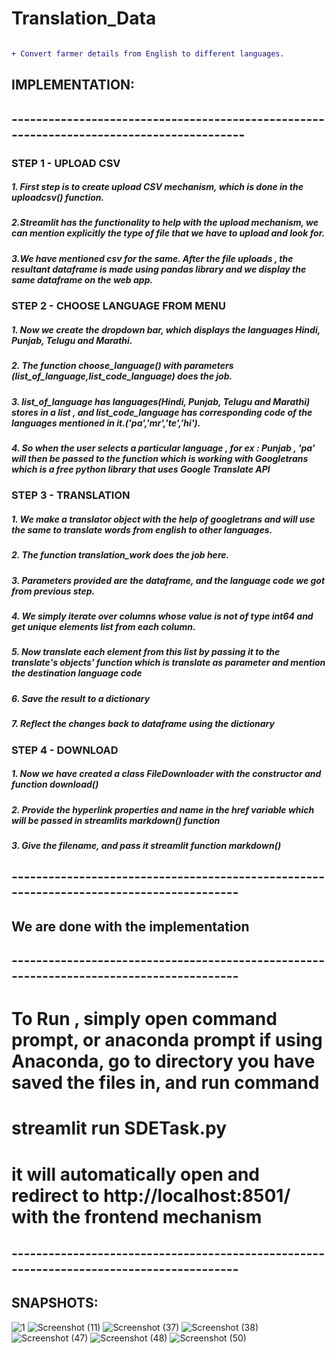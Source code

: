 # Translation_Data


```diff

+ Convert farmer details from English to different languages.

```

## IMPLEMENTATION:
## -----------------------------------------------------------------------------------------


### STEP 1 - UPLOAD CSV
##### 1. First step is to create upload CSV mechanism, which is done in the uploadcsv() function. 
##### 2.Streamlit has the functionality to help with the upload mechanism, we can mention explicitly the type of file that we have to upload and look for. 
##### 3.We have mentioned csv for the same. After the file uploads , the resultant dataframe is made using pandas library and we display the same dataframe on the web app.



### STEP 2 - CHOOSE LANGUAGE FROM MENU
##### 1. Now we create the dropdown bar, which displays the languages Hindi, Punjab, Telugu and Marathi. 
##### 2. The function choose_language() with parameters (list_of_language,list_code_language) does the job. 
##### 3. list_of_language has languages(Hindi, Punjab, Telugu and Marathi) stores in a list , and list_code_language has corresponding code of the languages mentioned in it.('pa','mr','te','hi'). 
##### 4. So when the user selects a particular language , for ex : Punjab , 'pa' will then be passed to the function which is working with Googletrans which is a free python library that uses Google Translate API




### STEP 3 - TRANSLATION
##### 1. We make a translator object with the help of googletrans and will use the same to translate words from english to other languages.
##### 2. The function translation_work does the job here.
##### 3. Parameters provided are the dataframe, and the language code we got from previous step.
##### 4. We simply iterate over columns whose value is not of type int64 and get unique elements list from each column.
##### 5. Now translate each element from this list by passing it to the translate's objects' function which is translate as parameter and mention the destination language code 
##### 6. Save the result to a dictionary
##### 7. Reflect the changes back to dataframe using the dictionary



### STEP 4 - DOWNLOAD
##### 1. Now we have created a class FileDownloader with the constructor and function download()
##### 2. Provide the hyperlink properties and name in the href variable which will be passed in streamlits markdown() function
##### 3. Give the filename, and pass it streamlit function markdown()
## ----------------------------------------------------------------------------------------


## We are done with the implementation


## ----------------------------------------------------------------------------------------

# To Run , simply open command prompt, or anaconda prompt if using Anaconda, go to directory you have saved the files in, and run command
# streamlit run SDETask.py
# it will automatically open and redirect to http://localhost:8501/ with the frontend mechanism

## ----------------------------------------------------------------------------------------

## SNAPSHOTS: 
![1](https://user-images.githubusercontent.com/45340840/166883118-d1b5e21c-83e2-4ee3-8fc4-d503c81674d9.png)
![Screenshot (11)](https://user-images.githubusercontent.com/45340840/166883136-dda3b816-5dc3-499d-aa5e-d778320ffce1.png)
![Screenshot (37)](https://user-images.githubusercontent.com/45340840/166883147-d5986bb7-616a-44d9-acea-6d14440ff911.png)
![Screenshot (38)](https://user-images.githubusercontent.com/45340840/166883174-9b572849-82d8-44b1-978c-666679ef390a.png)
![Screenshot (47)](https://user-images.githubusercontent.com/45340840/166883194-8f3d2537-2e9d-4b39-8890-60148a11383b.png)
![Screenshot (48)](https://user-images.githubusercontent.com/45340840/166883200-be41c564-0a43-4a6a-ba11-5e6456fb4a33.png)
![Screenshot (50)](https://user-images.githubusercontent.com/45340840/166883212-02888e32-af02-4d85-a2fc-792060db6461.png)



